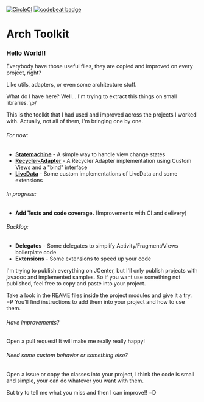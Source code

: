 [![CircleCI](https://circleci.com/gh/matheus-corregiari/arch-toolkit/tree/master.svg?style=svg)](https://circleci.com/gh/matheus-corregiari/arch-toolkit/tree/master)
[![codebeat badge](https://codebeat.co/badges/1add62ed-f5fc-4bd2-9054-501685ca007c)](https://codebeat.co/projects/github-com-matheus-corregiari-arch-toolkit-master)

# Arch Toolkit

### Hello World!!
Everybody have those useful files, they are copied and improved on every project, right?

Like utils, adapters, or even some architecture stuff.

What do I have here? Well... I'm trying to extract this things on small libraries. \o/

This is the toolkit that I had used and improved across the projects I worked with. Actually, not all of them, I'm bringing one by one.

###### For now:

- **[Statemachine](toolkit/statemachine)** - A simple way to handle view change states
- **[Recycler-Adapter](toolkit/recycler-adapter)** - A Recycler Adapter implementation using Custom Views and a "bind" interface
- **[LiveData](toolkit/livedata)** - Some custom implementations of LiveData and some extensions

###### In progress:

- **Add Tests and code coverage.** (Improvements with CI and delivery)

###### Backlog:

- **Delegates** - Some delegates to simplify Activity/Fragment/Views boilerplate code
- **Extensions** - Some extensions to speed up your code

I'm trying to publish everything on JCenter, but I'll only publish projects with javadoc and implemented samples. So if you want use something not published, feel free to copy and paste into your project.

Take a look in the REAME files inside the project modules and give it a try. =P
You'll find instructions to add them into your project and how to use them.

###### Have improvements?
Open a pull request! It will make me really really happy!

###### Need some custom behavior or something else?
Open a issue or copy the classes into your project, I think the code is small and simple, your can do whatever you want with them.

But try to tell me what you miss and then I can improve!! =D